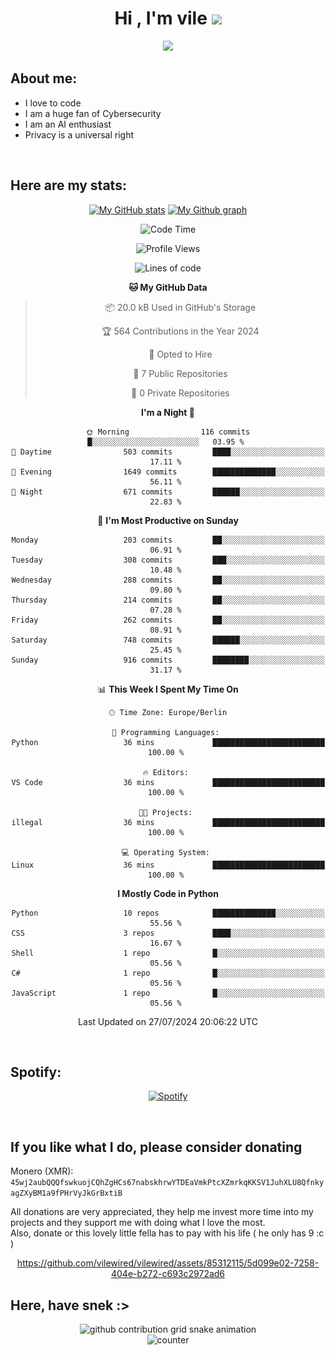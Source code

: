 <h1 align="center">Hi , I'm vile <img src="https://media.giphy.com/media/hvRJCLFzcasrR4ia7z/giphy.gif" width="35"></h1>
<p align="center">
  <a href="https://github.com/viledissociation"><img src="https://readme-typing-svg.demolab.com?font=Roboto+Mono&weight=300&size=28&duration=4000&pause=100&color=C109F7&center=true&vCenter=true&width=580&height=127&lines=I'm+a+programmer;I'm+an+AI+enthusiast;I'm+a+big+fan+of+Neural+Networks;I'm+interested+in+Computer+Science;I+love+Cybersecurity;By+the+way+I+use+Arch+%F0%9F%92%80"></a>
</p>

## About me:

- I love to code
- I am a huge fan of Cybersecurity
- I am an AI enthusiast
- Privacy is a universal right

<br>

## Here are my stats:

<div align="center">
    
 [![My GitHub stats](https://github-readme-stats.vercel.app/api?username=vilewired&count_private=true&show_icons=true&theme=radical)](https://github.com/vilewired)
 [![My Github graph](http://github-profile-summary-cards.vercel.app/api/cards/profile-details?username=vilewired&theme=radical)](https://github.com/vilewired)

<!--START_SECTION:waka-->
![Code Time](http://img.shields.io/badge/Code%20Time-323%20hrs%2024%20mins-blue)

![Profile Views](http://img.shields.io/badge/Profile%20Views-10-blue)

![Lines of code](https://img.shields.io/badge/From%20Hello%20World%20I%27ve%20Written-185.5%20thousand%20lines%20of%20code-blue)

**🐱 My GitHub Data** 

> 📦 20.0 kB Used in GitHub's Storage 
 > 
> 🏆 564 Contributions in the Year 2024
 > 
> 💼 Opted to Hire
 > 
> 📜 7 Public Repositories 
 > 
> 🔑 0 Private Repositories 
 > 
**I'm a Night 🦉** 

```text
🌞 Morning                116 commits         █░░░░░░░░░░░░░░░░░░░░░░░░   03.95 % 
🌆 Daytime                503 commits         ████░░░░░░░░░░░░░░░░░░░░░   17.11 % 
🌃 Evening                1649 commits        ██████████████░░░░░░░░░░░   56.11 % 
🌙 Night                  671 commits         ██████░░░░░░░░░░░░░░░░░░░   22.83 % 
```
📅 **I'm Most Productive on Sunday** 

```text
Monday                   203 commits         ██░░░░░░░░░░░░░░░░░░░░░░░   06.91 % 
Tuesday                  308 commits         ███░░░░░░░░░░░░░░░░░░░░░░   10.48 % 
Wednesday                288 commits         ██░░░░░░░░░░░░░░░░░░░░░░░   09.80 % 
Thursday                 214 commits         ██░░░░░░░░░░░░░░░░░░░░░░░   07.28 % 
Friday                   262 commits         ██░░░░░░░░░░░░░░░░░░░░░░░   08.91 % 
Saturday                 748 commits         ██████░░░░░░░░░░░░░░░░░░░   25.45 % 
Sunday                   916 commits         ████████░░░░░░░░░░░░░░░░░   31.17 % 
```


📊 **This Week I Spent My Time On** 

```text
🕑︎ Time Zone: Europe/Berlin

💬 Programming Languages: 
Python                   36 mins             █████████████████████████   100.00 % 

🔥 Editors: 
VS Code                  36 mins             █████████████████████████   100.00 % 

🐱‍💻 Projects: 
illegal                  36 mins             █████████████████████████   100.00 % 

💻 Operating System: 
Linux                    36 mins             █████████████████████████   100.00 % 
```

**I Mostly Code in Python** 

```text
Python                   10 repos            ██████████████░░░░░░░░░░░   55.56 % 
CSS                      3 repos             ████░░░░░░░░░░░░░░░░░░░░░   16.67 % 
Shell                    1 repo              █░░░░░░░░░░░░░░░░░░░░░░░░   05.56 % 
C#                       1 repo              █░░░░░░░░░░░░░░░░░░░░░░░░   05.56 % 
JavaScript               1 repo              █░░░░░░░░░░░░░░░░░░░░░░░░   05.56 % 
```




 Last Updated on 27/07/2024 20:06:22 UTC
<!--END_SECTION:waka-->
</div>
<br>

## Spotify:

<div align="center">

[![Spotify](https://whois-hoeless.vercel.app/api/spotify?background_color=0d1117&border_color=090d13)](https://open.spotify.com/user/heanchenhorst)
</div>

<br>

## If you like what I do, please consider donating

Monero (XMR): ```45wj2aubQQQfswkuojCQhZgHCs67nabskhrwYTDEaVmkPtcXZmrkqKKSV1JuhXLU8QfnkyagZXyBM1a9fPHrVyJkGrBxtiB```

All donations are very appreciated, they help me invest more time into my projects and they support me with doing what I love the most.  
Also, donate or this lovely little fella has to pay with his life (  he only has 9 :c  )

<div align="center">


https://github.com/vilewired/vilewired/assets/85312115/5d099e02-7258-404e-b272-c693c2972ad6


</div>

## Here, have snek :>
<div align="center">
<picture>
  <source media="(prefers-color-scheme: dark)" srcset="https://raw.githubusercontent.com/vilewired/vilewired/output/github-contribution-grid-snake-dark.svg">
  <source media="(prefers-color-scheme: light)" srcset="https://raw.githubusercontent.com/vilewired/vilewired/output/github-contribution-grid-snake.svg">
  <img alt="github contribution grid snake animation" src="https://raw.githubusercontent.com/vilewired/vilewired/output/github-contribution-grid-snake.svg">
</div>

<div align="center">
  <img src="https://moe-counter.glitch.me/get/@hoeless_count?theme=rule34" alt="counter" />
</div>
